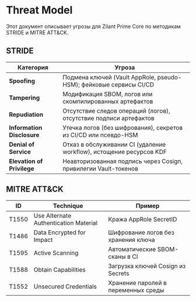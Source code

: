 # Threat Model

Этот документ описывает угрозы для Zilant Prime Core по методикам STRIDE и MITRE ATT&CK.

## STRIDE

| Категория           | Угроза                                                                 |
|---------------------|------------------------------------------------------------------------|
| **Spoofing**        | Подмена ключей (Vault AppRole, pseudo-HSM); фейковые сервисы CI/CD            |
| **Tampering**       | Модификация SBOM, логов или скомпилированных артефактов                |
| **Repudiation**     | Отсутствие следов операций (логов), отсутствие подписи артефактов      |
| **Information Disclosure** | Утечка логов (без шифрования), секретов из CI/CD или псевдо-HSM             |
| **Denial of Service** | Отказ в обслуживании CI (удаление workflow), истощение ресурсов KDF     |
| **Elevation of Privilege** | Неавторизованная подпись через Cosign, привилегии Vault-токенов        |

## MITRE ATT&CK

| ID       | Technique                          | Пример                                |
|----------|------------------------------------|---------------------------------------|
| T1550    | Use Alternate Authentication Material | Кража AppRole SecretID                |
| T1486    | Data Encrypted for Impact          | Шифрование логов без хранения ключа   |
| T1595    | Active Scanning                    | Автоматические SBOM-сканы в CI        |
| T1588    | Obtain Capabilities                | Загрузка ключей Cosign из Secrets     |
| T1552    | Unsecured Credentials              | Хранение паролей в переменных среды   |
